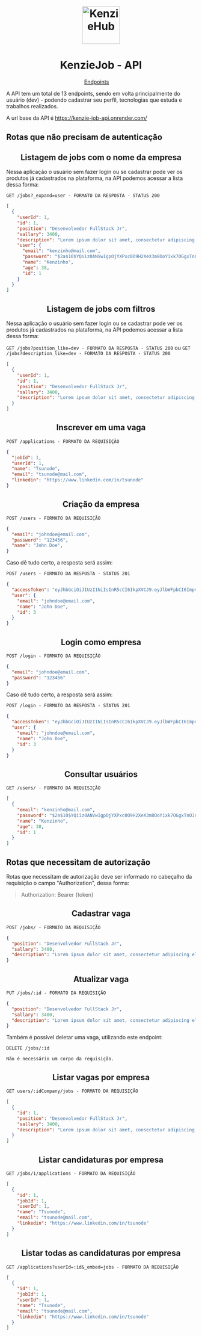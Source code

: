 <h1 align="center">
  <img alt="KenzieHub" title="KenzieHub" src="https://kenzie.com.br/_next/image?url=%2Fimages%2Flogo.png&w=640&q=75" width="100px" />
</h1>

<h1 align="center">
  KenzieJob - API
</h1>

<p align="center">
  <a href="#endpoints">Endpoints</a>&nbsp;&nbsp;&nbsp;&nbsp;&nbsp;&nbsp;
</p>

A API tem um total de 13 endpoints, sendo em volta principalmente do usuário (dev) - podendo cadastrar seu perfil, tecnologias que estuda e trabalhos realizados. <br/>

A url base da API é https://kenzie-job-api.onrender.com/

## Rotas que não precisam de autenticação

<h2 align ='center'> Listagem de jobs com o nome da empresa </h2>

Nessa aplicação o usuário sem fazer login ou se cadastrar pode ver os produtos já cadastrados na plataforma, na API podemos acessar a lista dessa forma:

`GET /jobs?_expand=user - FORMATO DA RESPOSTA - STATUS 200`

```json
[
  {
    "userId": 1,
    "id": 1,
    "position": "Desenvolvedor FullStack Jr",
    "sallary": 3400,
    "description": "Lorem ipsum dolor sit amet, consectetur adipiscing elit. Nam quis orci nec felis varius pretium. Nam eu diam erat. Sed libero ante, finibus id nunc suscipit, sagittis sagittis sem. Nam accumsan, turpis sed consequat tincidunt, nibh odio tincidunt nunc, aliquet sodales sem tortor sed lectus.",
    "user": {
      "email": "kenzinho@mail.com",
      "password": "$2a$10$YQiiz0ANVwIgpOjYXPxc0O9H2XeX3m8OoY1xk7OGgxTnOJnsZU7FO",
      "name": "Kenzinho",
      "age": 38,
      "id": 1
    }
  }
]
```

<h2 align ='center'> Listagem de jobs com filtros </h2>

Nessa aplicação o usuário sem fazer login ou se cadastrar pode ver os produtos já cadastrados na plataforma, na API podemos acessar a lista dessa forma:

`GET /jobs?position_like=dev - FORMATO DA RESPOSTA - STATUS 200`
ou
`GET /jobs?description_like=dev - FORMATO DA RESPOSTA - STATUS 200`

```json
[
  {
    "userId": 1,
    "id": 1,
    "position": "Desenvolvedor FullStack Jr",
    "sallary": 3400,
    "description": "Lorem ipsum dolor sit amet, consectetur adipiscing elit. Nam quis orci nec felis varius pretium. Nam eu diam erat. Sed libero ante, finibus id nunc suscipit, sagittis sagittis sem. Nam accumsan, turpis sed consequat tincidunt, nibh odio tincidunt nunc, aliquet sodales sem tortor sed lectus."
  }
]
```



<h2 align ='center'> Inscrever em uma vaga </h2>

`POST /applications - FORMATO DA REQUISIÇÃO`

```json
{
  "jobId": 1,
  "userId": 1,
  "name": "Tsunode",
  "email": "tsunode@mail.com",
  "linkedin": "https://www.linkedin.com/in/tsunode"
}
```


<h2 align ='center'> Criação da empresa </h2>

`POST /users - FORMATO DA REQUISIÇÃO`

```json
{
  "email": "johndoe@email.com",
  "password": "123456",
  "name": "John Doe",
}
```

Caso dê tudo certo, a resposta será assim:

`POST /users - FORMATO DA RESPOSTA - STATUS 201`

```json
{
  "accessToken": "eyJhbGciOiJIUzI1NiIsInR5cCI6IkpXVCJ9.eyJlbWFpbCI6ImpvaG5kb2VAZW1haWwuY29tIiwiaWF0IjoxNjg3ODA4MTYzLCJleHAiOjE2ODc4MTE3NjMsInN1YiI6IjMifQ.nWj1gqD4t3x00UTQvfFiK-PQjcgSpzbGeHknpncgC9E",
  "user": {
    "email": "johndoe@email.com",
    "name": "John Doe",
    "id": 3
  }
}
```


<h2 align = "center"> Login como empresa</h2>

`POST /login - FORMATO DA REQUISIÇÃO`

```json
{
  "email": "johndoe@email.com",
  "password": "123456"
}
```

Caso dê tudo certo, a resposta será assim:

`POST /login - FORMATO DA RESPOSTA - STATUS 201`

```json
{
  "accessToken": "eyJhbGciOiJIUzI1NiIsInR5cCI6IkpXVCJ9.eyJlbWFpbCI6ImpvaG5kb2VAZW1haWwuY29tIiwiaWF0IjoxNjg3ODA4MTYzLCJleHAiOjE2ODc4MTE3NjMsInN1YiI6IjMifQ.nWj1gqD4t3x00UTQvfFiK-PQjcgSpzbGeHknpncgC9E",
  "user": {
    "email": "johndoe@email.com",
    "name": "John Doe",
    "id": 3
  }
}
```

<h2 align ='center'>Consultar usuários</h2>

`GET /users/ - FORMATO DA REQUISIÇÃO`

```json
[
  {
    "email": "kenzinho@mail.com",
    "password": "$2a$10$YQiiz0ANVwIgpOjYXPxc0O9H2XeX3m8OoY1xk7OGgxTnOJnsZU7FO",
    "name": "Kenzinho",
    "age": 38,
    "id": 1
  }
]
```

## Rotas que necessitam de autorização

Rotas que necessitam de autorização deve ser informado no cabeçalho da requisição o campo "Authorization", dessa forma:

> Authorization: Bearer {token}

<h2 align ='center'> Cadastrar vaga </h2>

`POST /jobs/ - FORMATO DA REQUISIÇÃO`

```json
{
  "position": "Desenvolvedor FullStack Jr",
  "sallary": 3400,
  "description": "Lorem ipsum dolor sit amet, consectetur adipiscing elit. Nam quis orci nec felis varius pretium. Nam eu diam erat. Sed libero ante, finibus id nunc suscipit, sagittis sagittis sem. Nam accumsan, turpis sed consequat tincidunt, nibh odio tincidunt nunc, aliquet sodales sem tortor sed lectus."
}
```


<h2 align ='center'> Atualizar vaga </h2>

`PUT /jobs/:id - FORMATO DA REQUISIÇÃO`

```json
{
  "position": "Desenvolvedor FullStack Jr",
  "sallary": 3400,
  "description": "Lorem ipsum dolor sit amet, consectetur adipiscing elit. Nam quis orci nec felis varius pretium. Nam eu diam erat. Sed libero ante, finibus id nunc suscipit, sagittis sagittis sem. Nam accumsan, turpis sed consequat tincidunt, nibh odio tincidunt nunc, aliquet sodales sem tortor sed lectus."
}
```

Também é possível deletar uma vaga, utilizando este endpoint:

`DELETE /jobs/:id`

```
Não é necessário um corpo da requisição.
```

<h2 align ='center'> Listar vagas por empresa </h2>

`GET users/:idCompany/jobs - FORMATO DA REQUISIÇÃO`

```json
[
  {
    "id": 1,
    "position": "Desenvolvedor FullStack Jr",
    "sallary": 3400,
    "description": "Lorem ipsum dolor sit amet, consectetur adipiscing elit. Nam quis orci nec felis varius pretium. Nam eu diam erat. Sed libero ante, finibus id nunc suscipit, sagittis sagittis sem. Nam accumsan, turpis sed consequat tincidunt, nibh odio tincidunt nunc, aliquet sodales sem tortor sed lectus."
  }
]
```


<h2 align ='center'> Listar candidaturas por empresa </h2>

`GET /jobs/1/applications - FORMATO DA REQUISIÇÃO`

```json
[
  {
    "id": 1,
    "jobId": 1,
    "userId": 1,
    "name": "Tsunode",
    "email": "tsunode@mail.com",
    "linkedin": "https://www.linkedin.com/in/tsunode"
  }
]
```
<h2 align ='center'> Listar todas as candidaturas por empresa </h2>

`GET /applications?userId=:id&_embed=jobs - FORMATO DA REQUISIÇÃO`

```json
[
  {
    "id": 1,
    "jobId": 1,
    "userId": 1,
    "name": "Tsunode",
    "email": "tsunode@mail.com",
    "linkedin": "https://www.linkedin.com/in/tsunode"
  }
]